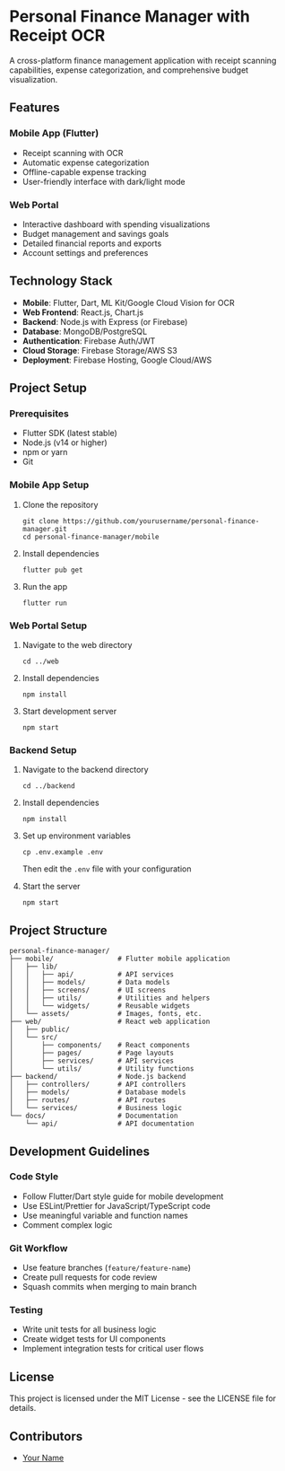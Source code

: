 # Personal Finance Manager with Receipt OCR

A cross-platform finance management application with receipt scanning capabilities, expense categorization, and comprehensive budget visualization.

## Features

### Mobile App (Flutter)
- Receipt scanning with OCR
- Automatic expense categorization
- Offline-capable expense tracking
- User-friendly interface with dark/light mode

### Web Portal
- Interactive dashboard with spending visualizations
- Budget management and savings goals
- Detailed financial reports and exports
- Account settings and preferences

## Technology Stack

- **Mobile**: Flutter, Dart, ML Kit/Google Cloud Vision for OCR
- **Web Frontend**: React.js, Chart.js
- **Backend**: Node.js with Express (or Firebase)
- **Database**: MongoDB/PostgreSQL
- **Authentication**: Firebase Auth/JWT
- **Cloud Storage**: Firebase Storage/AWS S3
- **Deployment**: Firebase Hosting, Google Cloud/AWS

## Project Setup

### Prerequisites
- Flutter SDK (latest stable)
- Node.js (v14 or higher)
- npm or yarn
- Git

### Mobile App Setup
1. Clone the repository
   ```
   git clone https://github.com/yourusername/personal-finance-manager.git
   cd personal-finance-manager/mobile
   ```

2. Install dependencies
   ```
   flutter pub get
   ```

3. Run the app
   ```
   flutter run
   ```

### Web Portal Setup
1. Navigate to the web directory
   ```
   cd ../web
   ```

2. Install dependencies
   ```
   npm install
   ```

3. Start development server
   ```
   npm start
   ```

### Backend Setup
1. Navigate to the backend directory
   ```
   cd ../backend
   ```

2. Install dependencies
   ```
   npm install
   ```

3. Set up environment variables
   ```
   cp .env.example .env
   ```
   Then edit the `.env` file with your configuration

4. Start the server
   ```
   npm start
   ```

## Project Structure

```
personal-finance-manager/
├── mobile/                # Flutter mobile application
│   ├── lib/
│   │   ├── api/           # API services
│   │   ├── models/        # Data models
│   │   ├── screens/       # UI screens
│   │   ├── utils/         # Utilities and helpers
│   │   └── widgets/       # Reusable widgets
│   └── assets/            # Images, fonts, etc.
├── web/                   # React web application
│   ├── public/
│   └── src/
│       ├── components/    # React components
│       ├── pages/         # Page layouts
│       ├── services/      # API services
│       └── utils/         # Utility functions
├── backend/               # Node.js backend
│   ├── controllers/       # API controllers
│   ├── models/            # Database models
│   ├── routes/            # API routes
│   └── services/          # Business logic
└── docs/                  # Documentation
    └── api/               # API documentation
```

## Development Guidelines

### Code Style
- Follow Flutter/Dart style guide for mobile development
- Use ESLint/Prettier for JavaScript/TypeScript code
- Use meaningful variable and function names
- Comment complex logic

### Git Workflow
- Use feature branches (`feature/feature-name`)
- Create pull requests for code review
- Squash commits when merging to main branch

### Testing
- Write unit tests for all business logic
- Create widget tests for UI components
- Implement integration tests for critical user flows

## License
This project is licensed under the MIT License - see the LICENSE file for details.

## Contributors
- [Your Name](https://github.com/yourusername) 